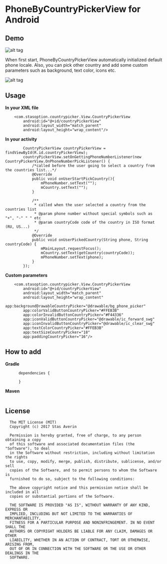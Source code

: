 # PhoneByCountryPickerView for Android

## Demo

![alt tag](https://media.giphy.com/media/3003DyRvjOqRSNq6Jh/giphy.gif)

When first start, PhoneByCountryPickerView automatically initialized default phone locale. Also, you can pick other country and add some custom parameters such as background, text color, icons etc.

![alt tag](https://media.giphy.com/media/2tKbmvoldOWjrpIAWW/giphy.gif)

## Usage

**In your XML file**<br />

```
    <com.stasoption.countrypicker.View.CountryPickerView
        android:id="@+id/countryPickerView"
        android:layout_width="match_parent"
        android:layout_height="wrap_content"/>
```

**In your activity**<br />

```
        CountryPickerView countryPickerView = findViewById(R.id.countryPickerView);
        countryPickerView.setOnGettingPhoneNumberListener(new CountryPickerView.OnPhoneNumberPickListener() {
            /*called before the user going to select a country from the countries list...*/
            @Override
            public void onUserStartPickCountry(){
                mPhoneNumber.setText("");
                mCountry.setText("");
            }

            /**
             * called when the user selected a country from the countries list
             * @param phone number without special symbols such as "+", "-" " " etc
             * @param countryCode code of the country in ISO format (RU, US...)
             */
            @Override
            public void onUserPickedCountry(String phone, String countryCode) {
                mMainLayout.requestFocus();
                mCountry.setText(getCountry(countryCode));
                mPhoneNumber.setText(phone);
            }
        });
```

**Custom parameters**<br />

```
    <com.stasoption.countrypicker.View.CountryPickerView
        android:id="@+id/countryPickerView"
        android:layout_width="match_parent"
        android:layout_height="wrap_content"
        app:backgroundDrawableCountryPicker="@drawable/bg_phone_picker"
        app:colorValidButtonCountryPicker="#FFEB3B"
        app:colorInvalidButtonCountryPicker="#F44336"
        app:iconValidButtonCountryPicker="@drawable/ic_forward_swg"
        app:iconInvalidButtonCountryPicker="@drawable/ic_clear_swg"
        app:textColorCountryPicker="#FFEB3B"
        app:textSizeCountryPicker="18"
        app:paddingCountryPicker="16"/>
```    

## How to add

**Gradle**<br />

```
      dependencies {
            
      }
```

**Maven**<br />

```

```

## License

      The MIT License (MIT)
      Copyright (c) 2017 Stas Averin

      Permission is hereby granted, free of charge, to any person obtaining a copy
      of this software and associated documentation files (the "Software"), to deal
      in the Software without restriction, including without limitation the rights
      to use, copy, modify, merge, publish, distribute, sublicense, and/or sell
      copies of the Software, and to permit persons to whom the Software is
      furnished to do so, subject to the following conditions:

      The above copyright notice and this permission notice shall be included in all
      copies or substantial portions of the Software.

      THE SOFTWARE IS PROVIDED "AS IS", WITHOUT WARRANTY OF ANY KIND, EXPRESS OR
      IMPLIED, INCLUDING BUT NOT LIMITED TO THE WARRANTIES OF MERCHANTABILITY,
      FITNESS FOR A PARTICULAR PURPOSE AND NONINFRINGEMENT. IN NO EVENT SHALL THE
      AUTHORS OR COPYRIGHT HOLDERS BE LIABLE FOR ANY CLAIM, DAMAGES OR OTHER
      LIABILITY, WHETHER IN AN ACTION OF CONTRACT, TORT OR OTHERWISE, ARISING FROM,
      OUT OF OR IN CONNECTION WITH THE SOFTWARE OR THE USE OR OTHER DEALINGS IN THE
      SOFTWARE.

